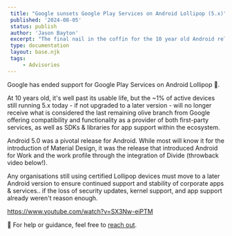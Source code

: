 ```yaml
---
 title: "Google sunsets Google Play Services on Android Lollipop (5.x)"
 published: '2024-08-05'
 status: publish
 author: 'Jason Bayton'
 excerpt: "The final nail in the coffin for the 10 year old Android release"
 type: documentation
 layout: base.njk
 tags:
     - Advisories
---
```

Google has ended support for Google Play Services on Android Lollipop 🍭.

At 10 years old, it's well past its usable life, but the ~1% of active devices still running 5.x today - if not upgraded to a later version - will no longer receive what is considered the last remaining olive branch from Google offering compatibility and functionality as a provider of both first-party services, as well as SDKs & libraries for app support within the ecosystem.

Android 5.0 was a pivotal release for Android. While most will know it for the introduction of Material Design, it was the release that introduced Android for Work and the work profile through the integration of Divide (throwback video below!).

Any organisations still using certified Lollipop devices must move to a later Android version to ensure continued support and stability of corporate apps & services.. if the loss of security updates, kernel support, and app support already weren't reason enough.

https://www.youtube.com/watch?v=SX3Nw-eiPTM

🛟 For help or guidance, feel free to [reach out](/support/).

